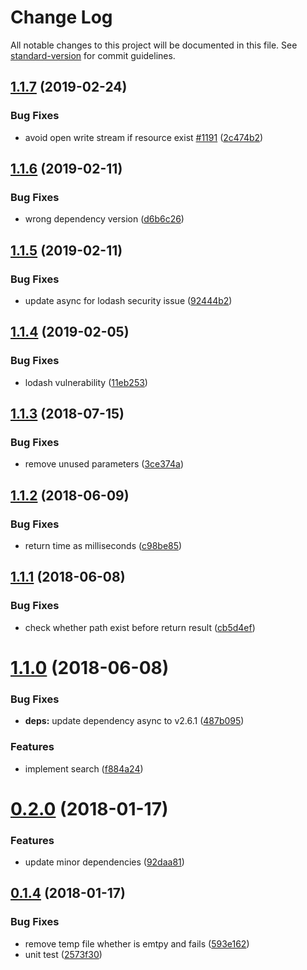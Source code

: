 # Change Log

All notable changes to this project will be documented in this file. See [standard-version](https://github.com/conventional-changelog/standard-version) for commit guidelines.

<a name="1.1.7"></a>
## [1.1.7](https://github.com/verdaccio/local-storage/compare/v1.1.6...v1.1.7) (2019-02-24)


### Bug Fixes

* avoid open write stream if resource exist [#1191](https://github.com/verdaccio/local-storage/issues/1191) ([2c474b2](https://github.com/verdaccio/local-storage/commit/2c474b2))



<a name="1.1.6"></a>
## [1.1.6](https://github.com/verdaccio/local-storage/compare/v1.1.5...v1.1.6) (2019-02-11)


### Bug Fixes

* wrong dependency version ([d6b6c26](https://github.com/verdaccio/local-storage/commit/d6b6c26))



<a name="1.1.5"></a>
## [1.1.5](https://github.com/verdaccio/local-storage/compare/v1.1.4...v1.1.5) (2019-02-11)


### Bug Fixes

* update async for lodash security issue ([92444b2](https://github.com/verdaccio/local-storage/commit/92444b2))



<a name="1.1.4"></a>
## [1.1.4](https://github.com/verdaccio/local-storage/compare/v1.1.3...v1.1.4) (2019-02-05)


### Bug Fixes

* lodash vulnerability ([11eb253](https://github.com/verdaccio/local-storage/commit/11eb253))



<a name="1.1.3"></a>
## [1.1.3](https://github.com/verdaccio/local-storage/compare/v1.1.2...v1.1.3) (2018-07-15)


### Bug Fixes

* remove unused parameters ([3ce374a](https://github.com/verdaccio/local-storage/commit/3ce374a))



<a name="1.1.2"></a>
## [1.1.2](https://github.com/verdaccio/local-storage/compare/v1.1.1...v1.1.2) (2018-06-09)


### Bug Fixes

* return time as milliseconds ([c98be85](https://github.com/verdaccio/local-storage/commit/c98be85))



<a name="1.1.1"></a>
## [1.1.1](https://github.com/verdaccio/local-storage/compare/v1.1.0...v1.1.1) (2018-06-08)


### Bug Fixes

* check whether path exist before return result ([cb5d4ef](https://github.com/verdaccio/local-storage/commit/cb5d4ef))



<a name="1.1.0"></a>
# [1.1.0](https://github.com/verdaccio/local-storage/compare/v1.0.3...v1.1.0) (2018-06-08)


### Bug Fixes

* **deps:** update dependency async to v2.6.1 ([487b095](https://github.com/verdaccio/local-storage/commit/487b095))


### Features

* implement search ([f884a24](https://github.com/verdaccio/local-storage/commit/f884a24))



<a name="0.2.0"></a>
# [0.2.0](https://github.com/verdaccio/local-storage/compare/v0.1.4...v0.2.0) (2018-01-17)


### Features

* update minor dependencies ([92daa81](https://github.com/verdaccio/local-storage/commit/92daa81))



<a name="0.1.4"></a>
## [0.1.4](https://github.com/verdaccio/local-storage/compare/v0.1.3...v0.1.4) (2018-01-17)


### Bug Fixes

* remove temp file whether is emtpy and fails ([593e162](https://github.com/verdaccio/local-storage/commit/593e162))
* unit test ([2573f30](https://github.com/verdaccio/local-storage/commit/2573f30))
